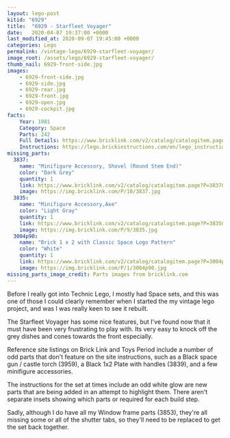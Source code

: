```yaml
---
layout: lego-post
kitid: "6929"
title:  "6929 - Starfleet Voyager"
date:   2020-04-07 19:37:00 +0000
last_modified_at: 2020-09-07 19:45:00 +0000
categories: Lego
permalink: /vintage-lego/6929-starfleet-voyager/
image_root: /assets/lego/6929-starfleet-voyager/
thumb_nail: 6929-front-side.jpg
images:
    - 6929-front-side.jpg
    - 6929-side.jpg
    - 6929-rear.jpg
    - 6929-front.jpg
    - 6929-open.jpg
    - 6929-cockpit.jpg
facts:
    Year: 1981
    Category: Space
    Parts: 242
    Full Details: https://www.bricklink.com/v2/catalog/catalogitem.page?S=6929-1#T=I
    Instructions: https://lego.brickinstructions.com/en/lego_instructions/set/6929/Starfleet_Voyager
missing_parts:
  3837:
    name: "Minifigure Accessory, Shovel (Round Stem End)"
    color: "Dark Grey"
    quantity: 1
    link: https://www.bricklink.com/v2/catalog/catalogitem.page?P=3837&idColor=10
    image: https://img.bricklink.com/P/10/3837.jpg 
  3835:
    name: "Minifigure Accessory,Axe"
    color: "Light Gray"
    quantity: 1
    link: https://www.bricklink.com/v2/catalog/catalogitem.page?P=3835&idColor=9
    image: https://img.bricklink.com/P/9/3835.jpg    
  3004p90:
    name: "Brick 1 x 2 with Classic Space Logo Pattern"
    color: "White"
    quantity: 1
    link: https://www.bricklink.com/v2/catalog/catalogitem.page?P=3004p90&idColor=1
    image: https://img.bricklink.com/P/1/3004p90.jpg
missing_parts_image_credit: Parts images from bricklink.com
---
```


Before I really got into Technic Lego, I mostly had Space sets, and this was one of those I could clearly remember when I started the my vintage lego project, and was I was really keen to see it rebuilt.

The Starfleet Voyager has some nice features, but I've found now that it must have been very frustrating to play with. Its very easy to knock off the grey dishes and cones towards the front especially.

Reference site listings on Brick Link and Toys Period include a number of odd parts that don't feature on the site instructions, such as a Black space gun / castle torch (3959), a Black 1x2 Plate with handles (3839), and a few minifigure accessories.

The instructions for the set at times include an odd white glow are new parts that are being added in an attempt to highlight them. There aren't separate insets showing which parts or required for each build step.

Sadly, although I do have all my Window frame parts (3853), they're all missing some or all of the shutter tabs, so they'll need to be replaced to get the set back together.

